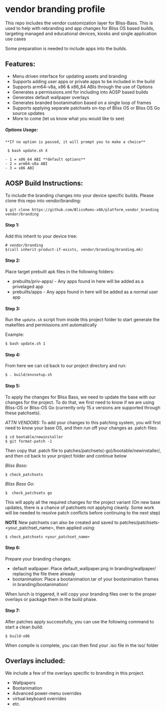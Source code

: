 # vendor branding profile
This repo includes the vendor customization layer for Bliss-Bass.
This is used to help with rebranding and app changes for Bliss OS based builds, targeting managed and educational devices, kiosks and single application use cases

Some preparation is needed to include apps into the builds. 

## Features:

 - Menu driven interface for updating assets and branding
 - Supports adding user apps or private apps to be included in the build
 - Supports arm64-v8a, x86 & x86_64 ABIs through the use of Options
 - Generates a permissions.xml for including into AOSP based builds
 - Generates default wallpaper overlays
 - Generates branded bootanimation based on a single loop of frames
 - Supports applying separate patchsets on-top of Bliss OS or Bliss OS Go source updates
 - More to come (let us know what you would like to see)
 
##### Options Usage:
	 
	**If no option is passed, it will prompt you to make a choice**
	 
	 $ bash update.sh X
	 
	- 1 = x86_64 ABI **default options**
	- 2 = arm64-v8a ABI
	- 3 = x86 ABI

## AOSP Build Instructions:

To include the branding changes into your device specific builds. Please clone 
this repo into vendor/branding:

	$ git clone https://github.com/BlissRoms-x86/platform_vendor_branding vendor/branding

#### Step 1:
	
Add this inherit to your device tree:

	# vendor/branding
	$(call inherit-product-if-exists, vendor/branding/branding.mk)

#### Step 2:

Place target prebuilt apk files in the following folders:

 - prebuilts/priv-apps/ - Any apps found in here will be added as a privelaged app
 - prebuilts/apps - Any apps found in here will be added as a normal user app

#### Step 3:

Run the `update.sh` script from inside this project folder to start generate the 
makefiles and permissions.xml automatically

Example:

	$ bash update.sh 1

#### Step 4:

From here we can cd back to our project directory and run:

	$ . build/envsetup.sh

#### Step 5:

To apply the changes for Bliss Bass, we need to update the base with our changes for the project. To do that, we first 
need to know if we are using Bliss-OS or Bliss-OS Go (currently only 15.x versions are supported through these patchsets). 

*ATTN VENDORS:* To add your changes to this patching system, you will first need to know your base OS, and then run off your changes as .patch files:

	$ cd bootable/newinstaller
 	$ git format-patch -1

Then copy that .patch file to patches/patchsets(-go)/bootable/newinstaller/, and then cd back to your project folder and continue below

*Bliss Bass:*

	$ check_patchsets
	
*Bliss Bass Go:*

	$  check_patchsets go
	
This will apply all the required changes for the project variant
(On new base updates, there is a chance of patchsets not applying cleanly. Some work will be 
needed to resolve patch conflicts before continuing to the next step)

**NOTE** New patchsets can also be created and saved to patches/patchsets-<your_patchset_name>, then applied using:

	$ check_patchsets <your_patchset_name>  


#### Step 6: 

Prepare your branding changes:

 - default wallpaper: Place default_wallpaper.png in branding/wallpaper/ replacing the file there already
 - bootanimation: Place a bootanimation.tar of your bootanimation frames in branding/bootanimation/

When lunch is triggered, it will copy your branding files over to the proper overlays or package them in the build phase.

#### Step 7:

After patches apply successfully, you can use the following command to start a clean build:

	$ build-x86

When compile is complete, you can then find your .iso file in the iso/ folder 

## Overlays included:

We include a few of the overlays specific to branding in this project. 

 - Wallpapers
 - Bootanimation
 - Advanced power-menu overrides
 - virtual keyboard overrides
 - etc.
